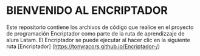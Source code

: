 # BIENVENIDO AL ENCRIPTADOR

Este repositorio contiene los archivos de código que realice en el proyecto de programación Encriptador como parte de la ruta de aprendizzaje 
de alura Latam. El Encriptador se puede ejecutar al hacer clic en la siguiente ruta [Encriptador] (https://tonyracors.github.io/Encriptador-/)


